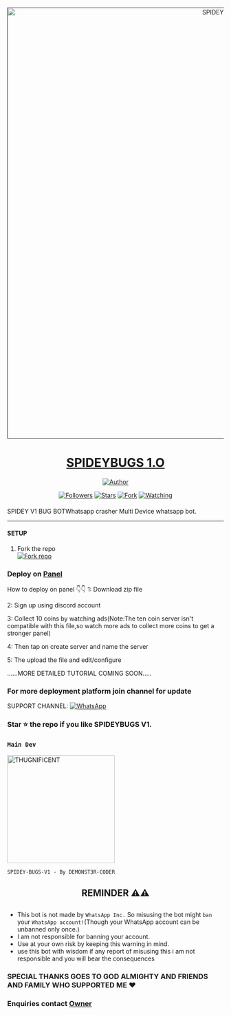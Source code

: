 <p align="center">  
  <a href="">
    <img alt="SPIDEYBUGS V1" height="1000" src="https://i.imgur.com/geDcUWg.jpeg">
    <h1 align="center">SPIDEYBUGS 1.O</h1>
  </a>
</p>
<p align="center">
<a href="https://i.imgur.com/geDcUWg.jpeg"><img title="Author" src="https://img.shields.io/badge/SPIDEY-BUGS-black?style=for-the-badge&logo=whatsapp"></a>
<p/>
<p align="center">
<a href="https://github.com/DEMONST3R-CODER?tab=followers"><img title="Followers" src="https://img.shields.io/github/followers/DEMONST3R-CODER?label=Followers&style=social"></a>
<a href="https://github.com/DEMONST3R-CODER/Spidey-v1-/stargazers/"><img title="Stars" src="https://img.shields.io/github/stars/github.com/DEMONST3R-CODER/Spidey-v1-?&style=social"></a>
<a href="https://github.com/DEMONST3R-CODER/Spidey-v1-/network/members"><img title="Fork" src="https://img.shields.io/https://github.com/DEMONST3R-CODER/Spidey-v1-?style=social"></a>
<a href="https://github.com/DEMONST3R-CODER/Spidey-v1-/watchers"><img title="Watching" src="https://img.shields.io/github/watchers/DEMONST3R-CODER/Spidey-v1-?label=Watching&style=social"></a>
</p>

####  
SPIDEY V1 BUG BOTWhatsapp crasher Multi Device whatsapp bot.

***

#### SETUP

1. Fork the repo
    <br>
<a href='https://github.com/DEMONST3R-CODER/Spidey-v1-/fork' target="_blank"><img alt='Fork repo' src='https://img.shields.io/badge/Fork Repo-100000?style=for-the-badge&logo=scan&logoColor=white&labelColor=black&color=black'/></a>


### Deploy on [Panel](https://bot-hosting.net/?aff=1251693529084723300)
<p>How to deploy on panel 👇👇 
<a>1: Download zip file</a></p>

2: Sign up using discord account 


3: Collect 10 coins by watching ads(Note:The ten coin server isn't compatible with this file,so watch more ads to collect more coins to get a stronger panel)


4: Then tap on create server and name the server 


5: The upload the file and edit/configure 


 ......MORE DETAILED TUTORIAL COMING SOON.....
 
 
 ### For more deployment platform join channel for update

SUPPORT CHANNEL: <a href="https://whatsapp.com/channel/0029VaoOiuwDp2QH070eTE01"><img alt="WhatsApp" src="https://img.shields.io/badge/Join CHANNEL-25D366?style=for-the-badge&logo=whatsapp&logoColor=white"/></a>

### Star ⭐ the repo if you like SPIDEYBUGS V1.


### `Main Dev` 
<a href="https://github.com/DEMONST3R-CODER"><img src="https://i.imgur.com/Y2F3H6V.jpeg" width="250" height="250" alt="THUGNIFICENT"/></a>
  
`SPIDEY-BUGS-V1 - By DEMONST3R-CODER`

<h2 align="center">  REMINDER ⚠️⚠️
</h2>
   
## 
- This bot is not made by `WhatsApp Inc.` So misusing the bot might `ban` your `WhatsApp account!`(Though your WhatsApp account can be unbanned only once.)
- I am not responsible for banning your account.
- Use at your own risk by keeping this warning in mind.
- use this bot with wisdom if any report of misusing this i am not responsible and you will bear the consequences 

### SPECIAL THANKS GOES TO GOD ALMIGHTY AND FRIENDS AND FAMILY WHO SUPPORTED ME ❤️

### Enquiries contact [Owner](https://wa.me/2349153596300)
